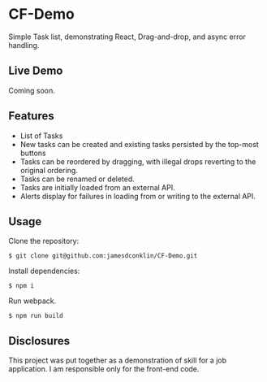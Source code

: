 # CF-Demo
Simple Task list, demonstrating React, Drag-and-drop, and async error handling.

## Live Demo

Coming soon.

## Features
 - List of Tasks
 - New tasks can be created and existing tasks persisted by the top-most buttons
 - Tasks can be reordered by dragging, with illegal drops reverting to the original ordering.
 - Tasks can be renamed or deleted.
 - Tasks are initially loaded from an external API.
 - Alerts display for failures in loading from or writing to the external API.

## Usage

Clone the repository:

`$ git clone git@github.com:jamesdconklin/CF-Demo.git`

Install dependencies:

`$ npm i`

Run webpack.

`$ npm run build`

## Disclosures

This project was put together as a demonstration of skill for a job application. I am responsible only for the front-end code.
